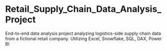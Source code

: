 # Retail_Supply_Chain_Data_Analysis_Project
End-to-end data analysis project analyzing logistics-side supply chain data from a fictional retail company. Utilizing Excel, Snowflake, SQL, DAX, Power BI
